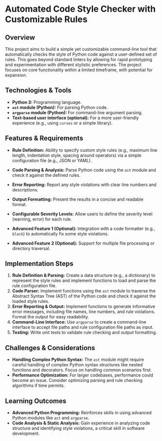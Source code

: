 # Automated Code Style Checker with Customizable Rules

## Overview

This project aims to build a simple yet customizable command-line tool that automatically checks the style of Python code against a user-defined set of rules. This goes beyond standard linters by allowing for rapid prototyping and experimentation with different stylistic preferences. The project focuses on core functionality within a limited timeframe, with potential for expansion.

## Technologies & Tools

- **Python 3:**  Programming language.
- **`ast` module (Python):** For parsing Python code.
- **`argparse` module (Python):** For command-line argument parsing.
- **Text-based user interface (optional):**  For a more user-friendly experience (e.g., using `curses` or a simple library).

## Features & Requirements

- **Rule Definition:** Ability to specify custom style rules (e.g., maximum line length, indentation style, spacing around operators) via a simple configuration file (e.g., JSON or YAML).
- **Code Parsing & Analysis:**  Parse Python code using the `ast` module and check it against the defined rules.
- **Error Reporting:** Report any style violations with clear line numbers and descriptions.
- **Output Formatting:** Present the results in a concise and readable format.
- **Configurable Severity Levels:**  Allow users to define the severity level (warning, error) for each rule.

- **Advanced Feature 1 (Optional):**  Integration with a code formatter (e.g., `black`) to automatically fix some style violations.
- **Advanced Feature 2 (Optional):**  Support for multiple file processing or directory traversal.


## Implementation Steps

1. **Rule Definition & Parsing:** Create a data structure (e.g., a dictionary) to represent the style rules and implement functions to load and parse the rule configuration file.
2. **Code Parser:** Implement functions using the `ast` module to traverse the Abstract Syntax Tree (AST) of the Python code and check it against the loaded style rules.
3. **Error Reporting & Output:** Implement functions to generate informative error messages, including file names, line numbers, and rule violations.  Format the output for easy readability.
4. **Command-Line Interface:** Use `argparse` to create a command-line interface to accept file paths and rule configuration file paths as input.
5. **Testing:**  Write unit tests to validate rule checking and output formatting.


## Challenges & Considerations

- **Handling Complex Python Syntax:**  The `ast` module might require careful handling of complex Python syntax structures like nested functions and decorators.  Focus on handling common scenarios first.
- **Performance Optimization:**  For larger codebases, performance could become an issue.  Consider optimizing parsing and rule checking algorithms if time permits.


## Learning Outcomes

- **Advanced Python Programming:**  Reinforces skills in using advanced Python modules like `ast` and `argparse`.
- **Code Analysis & Static Analysis:** Gain experience in analyzing code structure and identifying style violations, a critical skill in software development.

